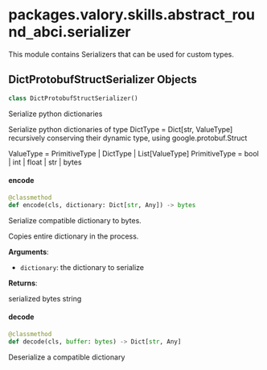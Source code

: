 <a id="packages.valory.skills.abstract_round_abci.serializer"></a>

# packages.valory.skills.abstract`_`round`_`abci.serializer

This module contains Serializers that can be used for custom types.

<a id="packages.valory.skills.abstract_round_abci.serializer.DictProtobufStructSerializer"></a>

## DictProtobufStructSerializer Objects

```python
class DictProtobufStructSerializer()
```

Serialize python dictionaries

Serialize python dictionaries of type DictType = Dict[str, ValueType]
recursively conserving their dynamic type, using google.protobuf.Struct

ValueType = PrimitiveType | DictType | List[ValueType]
PrimitiveType = bool | int | float | str | bytes

<a id="packages.valory.skills.abstract_round_abci.serializer.DictProtobufStructSerializer.encode"></a>

#### encode

```python
@classmethod
def encode(cls, dictionary: Dict[str, Any]) -> bytes
```

Serialize compatible dictionary to bytes.

Copies entire dictionary in the process.

**Arguments**:

- `dictionary`: the dictionary to serialize

**Returns**:

serialized bytes string

<a id="packages.valory.skills.abstract_round_abci.serializer.DictProtobufStructSerializer.decode"></a>

#### decode

```python
@classmethod
def decode(cls, buffer: bytes) -> Dict[str, Any]
```

Deserialize a compatible dictionary

